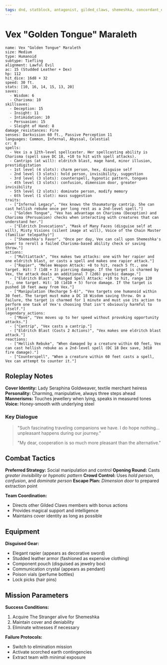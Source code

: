 ```yaml
---
tags: dnd, statblock, antagonist, gilded_claws, shemeshka, concordant_express
---
```


# Vex "Golden Tongue" Maraleth

```statblock  
name: Vex "Golden Tongue" Maraleth
size: Medium  
type: Humanoid
subtype: Tiefling
alignment: Lawful Evil  
ac: 15 (Studded Leather + Dex)  
hp: 112
hit_dice: 16d8 + 32  
speed: 30 ft.  
stats: [10, 16, 14, 15, 13, 20]  
saves:  
  - Wisdom: 6
  - Charisma: 10
skillsaves:  
  - Deception: 15
  - Insight: 11
  - Intimidation: 10
  - Persuasion: 15
  - Sleight of Hand: 8
damage_resistances: Fire
senses: Darkvision 60 ft., Passive Perception 11
languages: Common, Infernal, Abyssal, Celestial
cr: 8
spells:  
  - Vex is a 12th-level spellcaster. Her spellcasting ability is Charisma (spell save DC 18, +10 to hit with spell attacks).
  - Cantrips (at will): eldritch blast, mage hand, minor illusion, prestidigitation
  - 1st level (4 slots): charm person, hex, disguise self
  - 2nd level (3 slots): hold person, invisibility, suggestion
  - 3rd level (3 slots): counterspell, hypnotic pattern, tongues
  - 4th level (3 slots): confusion, dimension door, greater invisibility
  - 5th level (2 slots): dominate person, modify memory
  - 6th level (1 slot): mass suggestion
traits:  
  - ["Infernal Legacy", "Vex knows the thaumaturgy cantrip. She can cast hellish rebuke once per long rest as a 2nd-level spell."]
  - ["Golden Tongue", "Vex has advantage on Charisma (Deception) and Charisma (Persuasion) checks when interacting with creatures that can understand her."]
  - ["Eldritch Invocations", "Mask of Many Faces (disguise self at will), Misty Visions (silent image at will), Voice of the Chain Master (familiar telepathy)"]
  - ["Shemeshka's Favor", "Once per day, Vex can call upon Shemeshka's power to reroll a failed Charisma-based ability check or saving throw."]
actions:  
  - ["Multiattack", "Vex makes two attacks: one with her rapier and one eldritch blast, or casts a spell and makes one rapier attack."]
  - ["Rapier", "Melee Weapon Attack: +8 to hit, reach 5 ft., one target. Hit: 7 (1d8 + 3) piercing damage. If the target is charmed by Vex, the attack deals an additional 7 (2d6) psychic damage."]
  - ["Eldritch Blast", "Ranged Spell Attack: +10 to hit, range 120 ft., one target. Hit: 10 (1d10 + 5) force damage. If the target is pushed 10 feet away from Vex."]
  - ["Manipulation (Recharge 5-6)", "Vex targets one humanoid within 30 feet. The target must make a DC 18 Wisdom saving throw. On a failure, the target is charmed for 1 minute and must use its action to perform one task of Vex's choosing that isn't obviously harmful to itself."]
legendary_actions:  
  - ["Move", "Vex moves up to her speed without provoking opportunity attacks."]
  - ["Cantrip", "Vex casts a cantrip."]
  - ["Eldritch Blast (Costs 2 Actions)", "Vex makes one eldritch blast attack."]
reactions:  
  - ["Hellish Rebuke", "When damaged by a creature within 60 feet, Vex can cast hellish rebuke as a 2nd-level spell (DC 18 Dex save, 3d10 fire damage)."]
  - ["Counterspell", "When a creature within 60 feet casts a spell, Vex can attempt to counter it."]
```

## Roleplay Notes

**Cover Identity:** Lady Seraphina Goldweaver, textile merchant heiress
**Personality:** Charming, manipulative, always three steps ahead
**Mannerisms:** Touches jewellery when lying, speaks in measured tones
**Voice:** Honey-smooth with underlying steel

### Key Dialogue
> "Such fascinating traveling companions we have. I do hope nothing... unpleasant happens during our journey."
>
> "My dear, cooperation is so much more pleasant than the alternative."

## Combat Tactics

**Preferred Strategy:** Social manipulation and control
**Opening Round:** Casts *greater invisibility* or *hypnotic pattern*
**Crowd Control:** Uses *hold person*, *confusion*, and *dominate person*
**Escape Plan:** *Dimension door* to prepared extraction point

**Team Coordination:** 
- Directs other Gilded Claws members with bonus actions
- Provides magical support and intelligence
- Maintains cover identity as long as possible

## Equipment

**Disguised Gear:**
- Elegant rapier (appears as decorative sword)
- Studded leather armor (fashioned as expensive clothing)
- Component pouch (disguised as jewelry box)
- Communication crystal (appears as pendant)
- Poison vials (perfume bottles)
- Lock picks (hair pins)

## Mission Parameters

**Success Conditions:**
1. Acquire The Stranger alive for Shemeshka
2. Maintain cover and deniability
3. Eliminate witnesses if necessary

**Failure Protocols:**
- Switch to elimination mission
- Activate scorched earth contingencies
- Extract team with minimal exposure